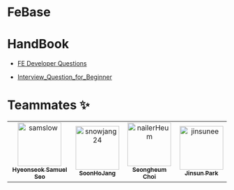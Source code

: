# FeBase


# HandBook

* [FE Developer Questions](https://github.com/h5bp/Front-end-Developer-Interview-Questions/tree/master/src/translations/korean#JS-%EA%B4%80%EB%A0%A8-%EC%A7%88%EB%AC%B8)

* [Interview_Question_for_Beginner](https://github.com/JaeYeopHan/Interview_Question_for_Beginner)

# Teammates :sparkles:
<table>
<tr>
                <td align="center">
                    <a href="https://github.com/samslow">
                        <img src="https://avatars1.githubusercontent.com/u/26738367?v=4" width="100;" alt="samslow"/>
                        <br />
                        <sub><b>Hyeonseok Samuel Seo</b></sub>
                    </a>
                </td>
                <td align="center">
                    <a href="https://github.com/snowjang24">
                        <img src="https://avatars3.githubusercontent.com/u/26768201?v=4" width="100;" alt="snowjang24"/>
                        <br />
                        <sub><b>SoonHoJang</b></sub>
                    </a>
                </td>
                <td align="center">
                    <a href="https://github.com/nailerHeum">
                        <img src="https://avatars0.githubusercontent.com/u/26620458?v=4" width="100;" alt="nailerHeum"/>
                        <br />
                        <sub><b>Seongheum Choi</b></sub>
                    </a>
                </td>
                <td align="center">
                    <a href="https://github.com/jinsunee">
                        <img src="https://avatars3.githubusercontent.com/u/31176502?v=4" width="100;" alt="jinsunee"/>
                        <br />
                        <sub><b>Jinsun Park</b></sub>
                    </a>
                </td></tr>
</table>

